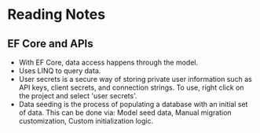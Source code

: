 # Reading Notes
## EF Core and APIs

* With EF Core, data access happens through the model.
* Uses LINQ to query data.
* User secrets is a secure way of storing private user information such as API keys, client secrets, and connection strings. To use, right click on the project and select 'user secrets'. 
* Data seeding is the process of populating a database with an initial set of data. This can be done via: Model seed data, Manual migration customization, Custom initialization logic.